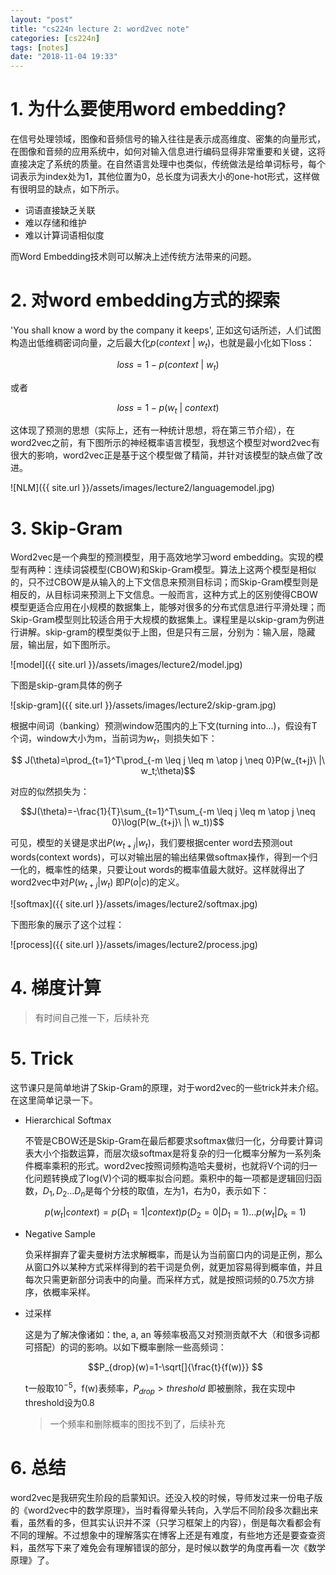 ```yaml
---
layout: "post"
title: "cs224n lecture 2: word2vec note"
categories: [cs224n]
tags: [notes]
date: "2018-11-04 19:33"
---
```

# 1. 为什么要使用word embedding?
在信号处理领域，图像和音频信号的输入往往是表示成高维度、密集的向量形式，在图像和音频的应用系统中，如何对输入信息进行编码显得非常重要和关键，这将直接决定了系统的质量。在自然语言处理中也类似，传统做法是给单词标号，每个词表示为index处为1，其他位置为0，总长度为词表大小的one-hot形式，这样做有很明显的缺点，如下所示。
* 词语直接缺乏关联
* 难以存储和维护
* 难以计算词语相似度

而Word Embedding技术则可以解决上述传统方法带来的问题。

# 2. 对word embedding方式的探索
'You shall know a word by the company it keeps', 正如这句话所述，人们试图构造出低维稠密词向量，之后最大化$p(context\ |\ w_t)$，也就是最小化如下loss：

$$loss = 1 - p(context\ |\ w_t)$$

或者

$$loss = 1 - p(w_t\ |\ context)$$

这体现了预测的思想（实际上，还有一种统计思想，将在第三节介绍），在word2vec之前，有下图所示的神经概率语言模型，我想这个模型对word2vec有很大的影响，word2vec正是基于这个模型做了精简，并针对该模型的缺点做了改进。

![NLM]({{ site.url }}/assets/images/lecture2/languagemodel.jpg)

# 3. Skip-Gram
Word2vec是一个典型的预测模型，用于高效地学习word embedding。实现的模型有两种：连续词袋模型(CBOW)和Skip-Gram模型。算法上这两个模型是相似的，只不过CBOW是从输入的上下文信息来预测目标词；而Skip-Gram模型则是相反的，从目标词来预测上下文信息。一般而言，这种方式上的区别使得CBOW模型更适合应用在小规模的数据集上，能够对很多的分布式信息进行平滑处理；而Skip-Gram模型则比较适合用于大规模的数据集上。课程里是以skip-gram为例进行讲解。skip-gram的模型类似于上图，但是只有三层，分别为：输入层，隐藏层，输出层，如下图所示。

![model]({{ site.url }}/assets/images/lecture2/model.jpg)

下图是skip-gram具体的例子

![skip-gram]({{ site.url }}/assets/images/lecture2/skip-gram.jpg)

根据中间词（banking）预测window范围内的上下文(turning into...)，假设有T个词，window大小为m，当前词为$w_t$，则损失如下：

$$ J(\theta)=\prod_{t=1}^T\prod_{-m \leq j \leq m \atop j \neq 0}P(w_{t+j}\ |\ w_t;\theta)$$

对应的似然损失为：

$$J(\theta)=-\frac{1}{T}\sum_{t=1}^T\sum_{-m \leq j \leq m \atop j \neq 0}\log(P(w_{t+j}\ |\ w_t))$$

可见，模型的关键是求出$P(w_{t+j}|w_t)$，我们要根据center word去预测out words(context words)，可以对输出层的输出结果做softmax操作，得到一个归一化的，概率性的结果，只要让out words的概率值最大就好。这样就得出了word2vec中对$P(w_{t+j}|w_t)$ 即$P(o|c)$的定义。

![softmax]({{ site.url }}/assets/images/lecture2/softmax.jpg)

下图形象的展示了这个过程：

![process]({{ site.url }}/assets/images/lecture2/process.jpg)

# 4. 梯度计算
> 有时间自己推一下，后续补充

# 5. Trick
这节课只是简单地讲了Skip-Gram的原理，对于word2vec的一些trick并未介绍。在这里简单记录一下。
* Hierarchical Softmax

  不管是CBOW还是Skip-Gram在最后都要求softmax做归一化，分母要计算词表大小个指数运算，而层次级softmax是将复杂的归一化概率分解为一系列条件概率乘积的形式。word2vec按照词频构造哈夫曼树，也就将V个词的归一化问题转换成了log(V)个词的概率拟合问题。乘积中的每一项都是逻辑回归函数，$D_1,D_2\ldots D_n$是每个分枝的取值，左为1，右为0，表示如下：

  $$p(w_t|context)=p(D_1=1|context)p(D_2=0|D_1=1)\ldots p(w_t|D_k=1)$$

* Negative Sample

  负采样摒弃了霍夫曼树方法求解概率，而是认为当前窗口内的词是正例，那么从窗口外以某种方式采样得到的若干词是负例，就更加容易得到概率值，并且每次只需更新部分词表中的向量。而采样方式，就是按照词频的0.75次方排序，依概率采样。

* 过采样

  这是为了解决像诸如：the, a, an 等频率极高又对预测贡献不大（和很多词都可搭配）的词的影响。以如下概率删除一些高频词：

  $$P_{drop}(w)=1-\sqrt[]{\frac{t}{f(w)}} $$

  t一般取$10^{-5}$，f(w)表频率，$P_{drop} > threshold$ 即被删除，我在实现中 threshold设为0.8

  > 一个频率和删除概率的图找不到了，后续补充

# 6. 总结
word2vec是我研究生阶段的启蒙知识。还没入校的时候，导师发过来一份电子版的《word2vec中的数学原理》，当时看得晕头转向，入学后不同阶段多次翻出来看，虽然看的多，但其实认识并不深（只学习框架上的内容），倒是每次看都会有不同的理解。不过想象中的理解落实在博客上还是有难度，有些地方还是要查查资料，虽然写下来了难免会有理解错误的部分，是时候以数学的角度再看一次《数学原理》了。

